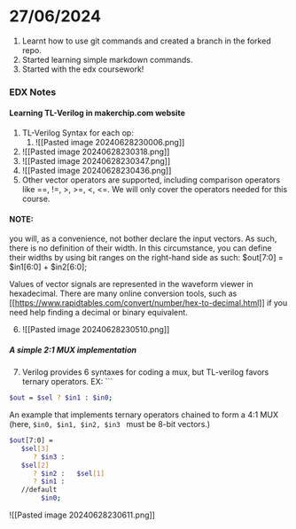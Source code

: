# 27/06/2024

1. Learnt how to use git commands and created a branch in the forked repo.
2.  Started learning simple markdown commands.
3. Started with the edx coursework! 


### EDX Notes
#### Learning TL-Verilog in makerchip.com website

1. TL-Verilog Syntax for each op:
	1. ![[Pasted image 20240628230006.png]]
2. ![[Pasted image 20240628230318.png]]
3.  ![[Pasted image 20240628230347.png]]
4.  ![[Pasted image 20240628230436.png]]
5. Other vector operators are supported, including comparison operators like  ==, !=, >, >=, <, <=. We will only cover the operators needed for this course.

#### NOTE:
you will, as a convenience, not bother declare the input vectors. As such, there is no definition of their width. In this circumstance, you can define their widths by using bit ranges on the right-hand side as such:
$out[7:0] = $in1[6:0] + $in2[6:0];

Values of vector signals are represented in the waveform viewer in hexadecimal. There are many online conversion tools, such as [[https://www.rapidtables.com/convert/number/hex-to-decimal.html]] if you need help finding a decimal or binary equivalent.


6. ![[Pasted image 20240628230510.png]] 
##### A simple 2:1 MUX implementation

7. Verilog provides 6 syntaxes for coding a mux, but TL-verilog favors ternary operators.
		EX: ```
```bash
$out = $sel ? $in1 : $in0;
```

An example that implements ternary operators chained to form a 4:1 MUX (here, ```$in0, $in1, $in2, $in3 ``` must be 8-bit vectors.)


```bash
$out[7:0] =  
   $sel[3]  
      ? $in3 :  
   $sel[2]  
      ? $in2 :   $sel[1]  
      ? $in1 :  
   //default  
        $in0;
```

![[Pasted image 20240628230611.png]]

